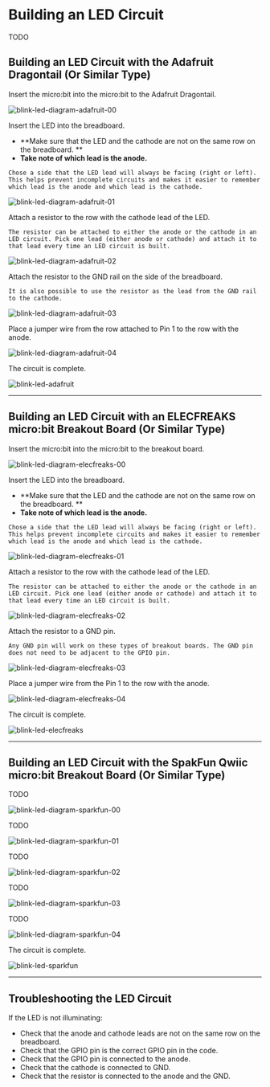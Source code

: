# Building an LED Circuit

TODO

## Building an LED Circuit with the Adafruit Dragontail (Or Similar Type)

Insert the micro:bit into the micro:bit to the Adafruit Dragontail.

![blink-led-diagram-adafruit-00](assets/blink-led-diagram-adafruit-00.png)

Insert the LED into the breadboard. 

- **Make sure that the LED and the cathode are not on the same row on the breadboard. **
- **Take note of which lead is the anode.**

```{tip}
Chose a side that the LED lead will always be facing (right or left). This helps prevent incomplete circuits and makes it easier to remember which lead is the anode and which lead is the cathode. 
```



![blink-led-diagram-adafruit-01](assets/blink-led-diagram-adafruit-01.png)

Attach a resistor to the row with the cathode lead of the LED.

```{note}
The resistor can be attached to either the anode or the cathode in an LED circuit. Pick one lead (either anode or cathode) and attach it to that lead every time an LED circuit is built. 
```



![blink-led-diagram-adafruit-02](assets/blink-led-diagram-adafruit-02.png)

Attach the resistor to the GND rail on the side of the breadboard.

```{note}
It is also possible to use the resistor as the lead from the GND rail to the cathode.
```



![blink-led-diagram-adafruit-03](assets/blink-led-diagram-adafruit-03.png)

Place a jumper wire from the row attached to Pin 1 to the row with the anode.

![blink-led-diagram-adafruit-04](assets/blink-led-diagram-adafruit-04.png)

The circuit is complete.

![blink-led-adafruit](assets/blink-led-adafruit.png)

---

## Building an LED Circuit with an ELECFREAKS micro:bit Breakout Board (Or Similar Type)

Insert the micro:bit into the micro:bit to the breakout board.

![blink-led-diagram-elecfreaks-00](assets/blink-led-diagram-elecfreaks-00.png)

Insert the LED into the breadboard. 

- **Make sure that the LED and the cathode are not on the same row on the breadboard. **
- **Take note of which lead is the anode.**

```{tip}
Chose a side that the LED lead will always be facing (right or left). This helps prevent incomplete circuits and makes it easier to remember which lead is the anode and which lead is the cathode. 
```



![blink-led-diagram-elecfreaks-01](assets/blink-led-diagram-elecfreaks-01.png)

Attach a resistor to the row with the cathode lead of the LED.

```{note}
The resistor can be attached to either the anode or the cathode in an LED circuit. Pick one lead (either anode or cathode) and attach it to that lead every time an LED circuit is built. 
```

![blink-led-diagram-elecfreaks-02](assets/blink-led-diagram-elecfreaks-02.png)

Attach the resistor to a GND pin.

```{note}
Any GND pin will work on these types of breakout boards. The GND pin does not need to be adjacent to the GPIO pin.
```



![blink-led-diagram-elecfreaks-03](assets/blink-led-diagram-elecfreaks-03.png)

Place a jumper wire from the Pin 1 to the row with the anode.

![blink-led-diagram-elecfreaks-04](assets/blink-led-diagram-elecfreaks-04.png)

The circuit is complete.

![blink-led-elecfreaks](assets/blink-led-elecfreaks.png)

---

## Building an LED Circuit with the SpakFun Qwiic micro:bit Breakout Board (Or Similar Type)

TODO

![blink-led-diagram-sparkfun-00](assets/blink-led-diagram-sparkfun-00.png)

TODO

![blink-led-diagram-sparkfun-01](assets/blink-led-diagram-sparkfun-01.png)

TODO

![blink-led-diagram-sparkfun-02](assets/blink-led-diagram-sparkfun-02.png)

TODO

![blink-led-diagram-sparkfun-03](assets/blink-led-diagram-sparkfun-03.png)

TODO

![blink-led-diagram-sparkfun-04](assets/blink-led-diagram-sparkfun-04.png)

The circuit is complete.

![blink-led-sparkfun](assets/blink-led-sparkfun.png)

---

## Troubleshooting the LED Circuit

If the LED is not illuminating:

- Check that the anode and cathode leads are not on the same row on the breadboard.
- Check that the GPIO pin is the correct GPIO pin in the code.
- Check that the GPIO pin is connected to the anode.
- Check that the cathode is connected to GND.
- Check that the resistor is connected to the anode and the GND. 

